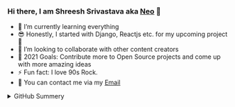 ### Hi there, I am Shreesh Srivastava aka [Neo](https://github.com/Neo945) 👋

- 🔭 I’m currently learning everything
- 😎 Honestly, I started with Django, Reactjs etc. for my upcoming project 🤫
- 👯 I’m looking to collaborate with other content creators
- 🥅 2021 Goals: Contribute more to Open Source projects and come up with more amazing ideas
- ⚡ Fun fact: I love 90s Rock.
- 📧 You can contact me via my [Email](<http://shreeshsrvstv@gmail.com/>)

<details>
  <summary> GitHub Summery</summary>

  ![Shreesh's GitHub stats](https://github-readme-stats.vercel.app/api?username=Neo945&show_icons=true)<br/>
<!--   ![Top Langs](https://github-readme-stats.vercel.app/api/top-langs/?username=Neo945) -->
</details>
